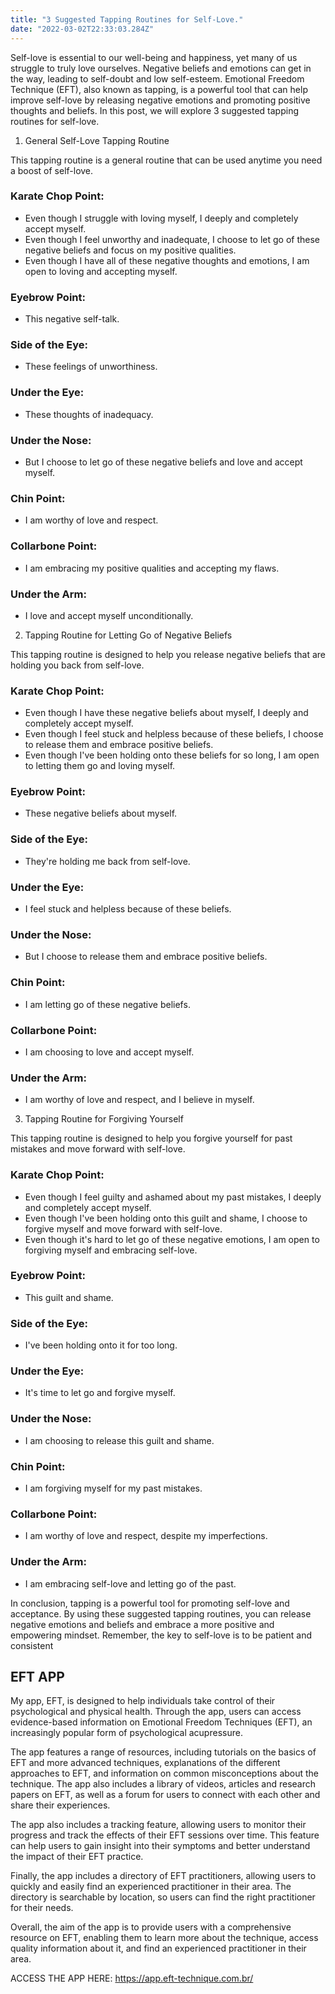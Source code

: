 ```yaml
---
title: "3 Suggested Tapping Routines for Self-Love."
date: "2022-03-02T22:33:03.284Z"
---
```


Self-love is essential to our well-being and happiness, yet many of us struggle to truly love ourselves. Negative beliefs and emotions can get in the way, leading to self-doubt and low self-esteem. Emotional Freedom Technique (EFT), also known as tapping, is a powerful tool that can help improve self-love by releasing negative emotions and promoting positive thoughts and beliefs. In this post, we will explore 3 suggested tapping routines for self-love.

1. General Self-Love Tapping Routine

This tapping routine is a general routine that can be used anytime you need a boost of self-love.

### Karate Chop Point:

- Even though I struggle with loving myself, I deeply and completely accept myself.
- Even though I feel unworthy and inadequate, I choose to let go of these negative beliefs and focus on my positive qualities.
- Even though I have all of these negative thoughts and emotions, I am open to loving and accepting myself.

### Eyebrow Point:

- This negative self-talk.

### Side of the Eye:

- These feelings of unworthiness.

### Under the Eye:

- These thoughts of inadequacy.

### Under the Nose:

- But I choose to let go of these negative beliefs and love and accept myself.

### Chin Point:

- I am worthy of love and respect.

### Collarbone Point:

- I am embracing my positive qualities and accepting my flaws.

### Under the Arm:

- I love and accept myself unconditionally.

2. Tapping Routine for Letting Go of Negative Beliefs

This tapping routine is designed to help you release negative beliefs that are holding you back from self-love.

### Karate Chop Point:

- Even though I have these negative beliefs about myself, I deeply and completely accept myself.
- Even though I feel stuck and helpless because of these beliefs, I choose to release them and embrace positive beliefs.
- Even though I've been holding onto these beliefs for so long, I am open to letting them go and loving myself.

### Eyebrow Point:

- These negative beliefs about myself.

### Side of the Eye:

- They're holding me back from self-love.

### Under the Eye:

- I feel stuck and helpless because of these beliefs.

### Under the Nose:

- But I choose to release them and embrace positive beliefs.

### Chin Point:

- I am letting go of these negative beliefs.

### Collarbone Point:

- I am choosing to love and accept myself.

### Under the Arm:

- I am worthy of love and respect, and I believe in myself.

3. Tapping Routine for Forgiving Yourself

This tapping routine is designed to help you forgive yourself for past mistakes and move forward with self-love.

### Karate Chop Point:

- Even though I feel guilty and ashamed about my past mistakes, I deeply and completely accept myself.
- Even though I've been holding onto this guilt and shame, I choose to forgive myself and move forward with self-love.
- Even though it's hard to let go of these negative emotions, I am open to forgiving myself and embracing self-love.

### Eyebrow Point:

- This guilt and shame.

### Side of the Eye:

- I've been holding onto it for too long.

### Under the Eye:

- It's time to let go and forgive myself.

### Under the Nose:

- I am choosing to release this guilt and shame.

### Chin Point:

- I am forgiving myself for my past mistakes.

### Collarbone Point:

- I am worthy of love and respect, despite my imperfections.

### Under the Arm:

- I am embracing self-love and letting go of the past.

In conclusion, tapping is a powerful tool for promoting self-love and acceptance. By using these suggested tapping routines, you can release negative emotions and beliefs and embrace a more positive and empowering mindset. Remember, the key to self-love is to be patient and consistent

## EFT APP

My app, EFT, is designed to help individuals take control of their psychological and physical health. Through the app, users can access evidence-based information on Emotional Freedom Techniques (EFT), an increasingly popular form of psychological acupressure.

The app features a range of resources, including tutorials on the basics of EFT and more advanced techniques, explanations of the different approaches to EFT, and information on common misconceptions about the technique. The app also includes a library of videos, articles and research papers on EFT, as well as a forum for users to connect with each other and share their experiences.

The app also includes a tracking feature, allowing users to monitor their progress and track the effects of their EFT sessions over time. This feature can help users to gain insight into their symptoms and better understand the impact of their EFT practice.

Finally, the app includes a directory of EFT practitioners, allowing users to quickly and easily find an experienced practitioner in their area. The directory is searchable by location, so users can find the right practitioner for their needs.

Overall, the aim of the app is to provide users with a comprehensive resource on EFT, enabling them to learn more about the technique, access quality information about it, and find an experienced practitioner in their area.

ACCESS THE APP HERE: https://app.eft-technique.com.br/
